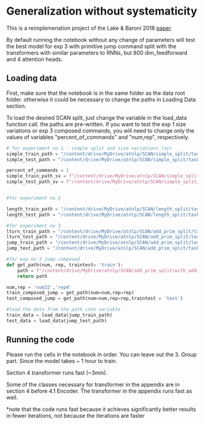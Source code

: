 # Generalization without systematicity

This is a reimplemenation project of the Lake & Baroni 2018 [paper](https://arxiv.org/abs/1711.00350).

By default running the notebook without any change of parameters will test the best model for exp 3 with primitive jump command split with the transformers with similar parameters to RNNs, but 800 dim_feedforward and 4 attention heads.

## Loading data

First, make sure that the notebook is in the same folder as the data root folder. otherwise it could be necessary to change the paths in Loading Data section.

To load the desired SCAN split, just change the variable in the load_data function call. the paths are pre-written. If you want to test the exp 1 size variations or exp 3 composed commands, you will need to change only the values of variables "percent_of_commands" and "num,rep", respectively.

```python
# for experiment no 1 - simple split and size variations (sv)
simple_train_path = "/content/drive/MyDrive/atnlp/SCAN/simple_split/tasks_train_simple.txt"
simple_test_path = "/content/drive/MyDrive/atnlp/SCAN/simple_split/tasks_test_simple.txt"

percent_of_commands = 1
simple_train_path_sv = f"/content/drive/MyDrive/atnlp/SCAN/simple_split/size_variations/tasks_train_simple_p{str(percent_of_commands)}.txt"
simple_test_path_sv = f"/content/drive/MyDrive/atnlp/SCAN/simple_split/size_variations/tasks_test_simple_p{str(percent_of_commands)}.txt"


#for experiment no 2

length_train_path = "/content/drive/MyDrive/atnlp/SCAN/length_split/tasks_train_length.txt"
length_test_path = "/content/drive/MyDrive/atnlp/SCAN/length_split/tasks_test_length.txt"

#for experiment no 3
lturn_train_path = "/content/drive/MyDrive/atnlp/SCAN/add_prim_split/tasks_train_addprim_turn_left.txt"
lturn_test_path = "/content/drive/MyDrive/atnlp/SCAN/add_prim_split/tasks_test_addprim_turn_left.txt"
jump_train_path = "/content/drive/MyDrive/atnlp/SCAN/add_prim_split/tasks_train_addprim_jump.txt"
jump_test_path = "/content/drive/MyDrive/atnlp/SCAN/add_prim_split/tasks_test_addprim_jump.txt"

#for exp no 3 jump composed
def get_path(num, rep, traintest= 'train'):
    path = f"/content/drive/MyDrive/atnlp/SCAN/add_prim_split/with_additional_examples/tasks_{traintest}_addprim_complex_jump_{num}_{rep}.txt"
    return path

num,rep = 'num32','rep4'
train_composed_jump = get_path(num=num,rep=rep)
test_composed_jump = get_path(num=num,rep=rep,traintest = 'test')

#load the data from the path into variable
train_data = load_data(jump_train_path)
test_data = load_data(jump_test_path)

```


## Running the code

Please run the cells in the notebook in order. You can leave out the 3. Group part. Since the model takes ~ 1 hour to train.

Section 4 transformer runs fast (~3min).

Some of the classes necessary for transformer in the appendix are in section 4 before 4.1 Encoder. The transformer in the appendix runs fast as well.

*note that the code runs fast because it achieves significantly better results in fewer iterations, not because the iterations are faster


